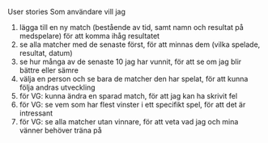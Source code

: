 User stories
Som användare vill jag

1. lägga till en ny match (bestående av tid, samt namn och resultat på medspelare) för att komma ihåg resultatet
2. se alla matcher med de senaste först, för att minnas dem (vilka spelade, resultat, datum)
3. se hur många av de senaste 10 jag har vunnit, för att se om jag blir bättre eller sämre
4. välja en person och se bara de matcher den har spelat, för att kunna följa andras utveckling
5. för VG: kunna ändra en sparad match, för att jag kan ha skrivit fel
6. för VG: se vem som har flest vinster i ett specifikt spel, för att det är intressant
7. för VG: se alla matcher utan vinnare, för att veta vad jag och mina vänner behöver träna på

